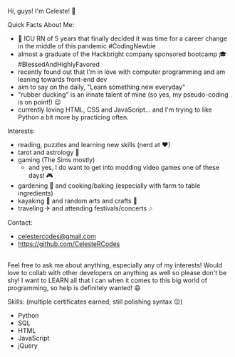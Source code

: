Hi, guys! I'm Celeste! 🌌  <br>

Quick Facts About Me:
* 💊 ICU RN of 5 years that finally decided it was time for a career change in the middle of this pandemic #CodingNewbie
* almost a graduate of the Hackbright company sponsored bootcamp 🎓 #BlessedAndHighlyFavored
* recently found out that I'm in love with computer programming and am leaning towards front-end dev
* aim to say on the daily, "Learn something new everyday" 
* "rubber ducking" is an innate talent of mine (so yes, my pseudo-coding is on point!) 😉 
* currently loving HTML, CSS and JavaScript... and I'm trying to like Python a bit more by practicing often. 

Interests:
* reading, puzzles and learning new skills (nerd at ❤)
* tarot and astrology 🌌
* gaming (The Sims mostly) 
    * and yes, I do want to get into modding video games one of these days! 🎮
* gardening 🌿 and cooking/baking (especially with farm to table ingredients)
* kayaking 🌊 and random arts and crafts 🎨
* traveling ✈ and attending festivals/concerts 🎶

Contact:
* celestercodes@gmail.com
* https://github.com/CelesteRCodes
<br>
Feel free to ask me about anything, especially any of my interests! 
Would love to collab with other developers on anything as well so please don't be shy! 
I want to LEARN all that I can when it comes to this big world of programming, so help is definitely wanted! 😄
<br>

Skills: (multiple certificates earned; still polishing syntax 😉)
* Python 
* SQL
* HTML
* JavaScript
* jQuery